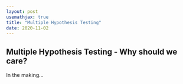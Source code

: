 ```yaml
---
layout: post
usemathjax: true 
title: "Multiple Hypothesis Testing"
date: 2020-11-02
---
```


## Multiple Hypothesis Testing - Why should we care? 

In the making... 
